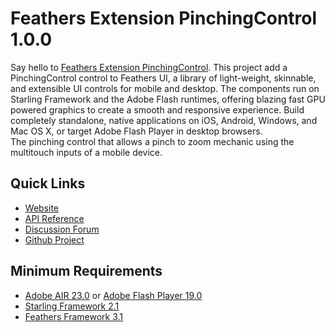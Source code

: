 # Feathers Extension PinchingControl 1.0.0

Say hello to [Feathers Extension PinchingControl](https://github.com/pol2095/Feathers-Extension-PinchingControl).
This project add a PinchingControl control to Feathers UI, a library of light-weight, skinnable, and extensible UI controls for mobile and desktop. The components run on Starling Framework and the Adobe Flash runtimes, offering blazing fast GPU powered graphics to create a smooth and responsive experience. Build completely standalone, native applications on iOS, Android, Windows, and Mac OS X, or target Adobe Flash Player in desktop browsers.<br />
The pinching control that allows a pinch to zoom mechanic using the multitouch inputs of a mobile device.
## Quick Links

* [Website](http://pol2095.free.fr/Feathers-Extension-PinchingControl/)
* [API Reference](http://pol2095.free.fr/Starling-Feathers-Extensions/docs/feathers/extensions/zoomable/package-detail.html)
* [Discussion Forum](http://forum.starling-framework.org/forum/feathers)
* [Github Project](https://github.com/pol2095/Feathers-Extension-PinchingControl)

## Minimum Requirements

* [Adobe AIR 23.0](https://get.adobe.com/air/) or [Adobe Flash Player 19.0](https://get.adobe.com/fr/flashplayer/)
* [Starling Framework 2.1](https://github.com/Gamua/Starling-Framework)
* [Feathers Framework 3.1](https://feathersui.com/download/)